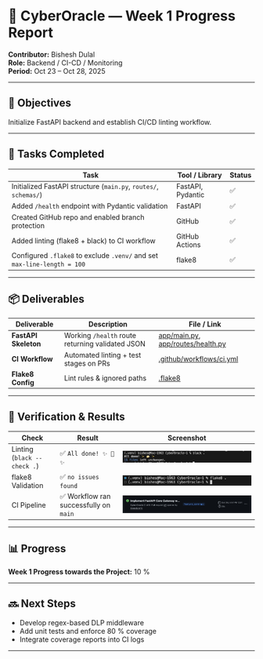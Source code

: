 # 🧩 CyberOracle — Week 1 Progress Report
**Contributor:** Bishesh Dulal  
**Role:** Backend / CI-CD / Monitoring  
**Period:** Oct 23 – Oct 28, 2025  

---

## 🎯 Objectives
Initialize FastAPI backend and establish CI/CD linting workflow.

---

## 🧠 Tasks Completed
| Task | Tool / Library | Status |
|------|-----------------|--------|
| Initialized FastAPI structure (`main.py`, `routes/`, `schemas/`) | FastAPI, Pydantic | ✅ |
| Added `/health` endpoint with Pydantic validation | FastAPI | ✅ |
| Created GitHub repo and enabled branch protection | GitHub | ✅ |
| Added linting (flake8 + black) to CI workflow | GitHub Actions | ✅ |
| Configured `.flake8` to exclude `.venv/` and set `max-line-length = 100` | flake8 | ✅ |

---

## 📦 Deliverables
| Deliverable | Description | File / Link |
|--------------|-------------|--------------|
| **FastAPI Skeleton** | Working `/health` route returning validated JSON | [app/main.py](../app/main.py), [app/routes/health.py](../app/routes/health.py) |
| **CI Workflow** | Automated linting + test stages on PRs | [.github/workflows/ci.yml](../.github/workflows/ci.yml) |
| **Flake8 Config** | Lint rules & ignored paths | [.flake8](../.flake8) |

---

## 🧪 Verification & Results
| Check | Result | Screenshot |
|--------|---------|------------|
| Linting (`black --check .`) | ✅ `All done! ✨ 🍰 ✨` | ![Black Check Success](../screenshots/week1_black_check.png) |
| flake8 Validation | ✅ `no issues found` | ![Flake8 Success](../screenshots/week1_flake8_pass.png) |
| CI Pipeline | ✅ Workflow ran successfully on `main` | ![GitHub Actions Pass](../screenshots/week1_ci_pass.png) |

---

## 📊 Progress
**Week 1 Progress towards the Project:** 10 %

---

## 🔜 Next Steps
- Develop regex-based DLP middleware  
- Add unit tests and enforce 80 % coverage  
- Integrate coverage reports into CI logs  

---
